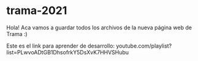 # trama-2021

Hola!
Aca vamos a guardar todos los archivos de la nueva página web de Trama :)


Este es el link para aprender de desarrollo:
youtube.com/playlist?list=PLwvoADtGB1DhsofrkY5DsXvK7HHVSHubu
